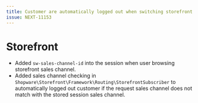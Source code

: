```yaml
---
title: Customer are automatically logged out when switching storefront sales channel
issue: NEXT-11153
---
```

# Storefront
*  Added `sw-sales-channel-id` into the session when user browsing storefront sales channel.
*  Added sales channel checking in `Shopware\Storefront\Framework\Routing\StorefrontSubscriber` to automatically logged out customer if the request sales channel does not match with the stored session sales channel.
